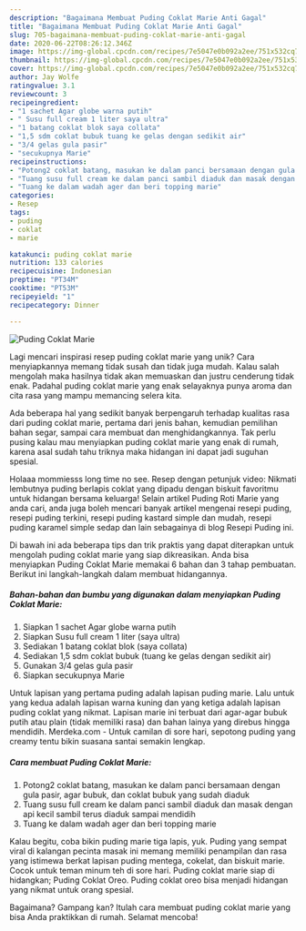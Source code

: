 ```yaml
---
description: "Bagaimana Membuat Puding Coklat Marie Anti Gagal"
title: "Bagaimana Membuat Puding Coklat Marie Anti Gagal"
slug: 705-bagaimana-membuat-puding-coklat-marie-anti-gagal
date: 2020-06-22T08:26:12.346Z
image: https://img-global.cpcdn.com/recipes/7e5047e0b092a2ee/751x532cq70/puding-coklat-marie-foto-resep-utama.jpg
thumbnail: https://img-global.cpcdn.com/recipes/7e5047e0b092a2ee/751x532cq70/puding-coklat-marie-foto-resep-utama.jpg
cover: https://img-global.cpcdn.com/recipes/7e5047e0b092a2ee/751x532cq70/puding-coklat-marie-foto-resep-utama.jpg
author: Jay Wolfe
ratingvalue: 3.1
reviewcount: 3
recipeingredient:
- "1 sachet Agar globe warna putih"
- " Susu full cream 1 liter saya ultra"
- "1 batang coklat blok saya collata"
- "1,5 sdm coklat bubuk tuang ke gelas dengan sedikit air"
- "3/4 gelas gula pasir"
- "secukupnya Marie"
recipeinstructions:
- "Potong2 coklat batang, masukan ke dalam panci bersamaan dengan gula pasir, agar bubuk, dan coklat bubuk yang sudah diaduk"
- "Tuang susu full cream ke dalam panci sambil diaduk dan masak dengan api kecil sambil terus diaduk sampai mendidih"
- "Tuang ke dalam wadah ager dan beri topping marie"
categories:
- Resep
tags:
- puding
- coklat
- marie

katakunci: puding coklat marie 
nutrition: 133 calories
recipecuisine: Indonesian
preptime: "PT34M"
cooktime: "PT53M"
recipeyield: "1"
recipecategory: Dinner

---
```



![Puding Coklat Marie](https://img-global.cpcdn.com/recipes/7e5047e0b092a2ee/751x532cq70/puding-coklat-marie-foto-resep-utama.jpg)

Lagi mencari inspirasi resep puding coklat marie yang unik? Cara menyiapkannya memang tidak susah dan tidak juga mudah. Kalau salah mengolah maka hasilnya tidak akan memuaskan dan justru cenderung tidak enak. Padahal puding coklat marie yang enak selayaknya punya aroma dan cita rasa yang mampu memancing selera kita.

Ada beberapa hal yang sedikit banyak berpengaruh terhadap kualitas rasa dari puding coklat marie, pertama dari jenis bahan, kemudian pemilihan bahan segar, sampai cara membuat dan menghidangkannya. Tak perlu pusing kalau mau menyiapkan puding coklat marie yang enak di rumah, karena asal sudah tahu triknya maka hidangan ini dapat jadi suguhan spesial.

Holaaa mommiesss long time no see. Resep dengan petunjuk video: Nikmati lembutnya puding berlapis coklat yang dipadu dengan biskuit favoritmu untuk hidangan bersama keluarga! Selain artikel Puding Roti Marie yang anda cari, anda juga boleh mencari banyak artikel mengenai resepi puding, resepi puding terkini, resepi puding kastard simple dan mudah, resepi puding karamel simple sedap dan lain sebagainya di blog Resepi Puding ini.


Di bawah ini ada beberapa tips dan trik praktis yang dapat diterapkan untuk mengolah puding coklat marie yang siap dikreasikan. Anda bisa menyiapkan Puding Coklat Marie memakai 6 bahan dan 3 tahap pembuatan. Berikut ini langkah-langkah dalam membuat hidangannya.

<!--inarticleads1-->

##### Bahan-bahan dan bumbu yang digunakan dalam menyiapkan Puding Coklat Marie:

1. Siapkan 1 sachet Agar globe warna putih
1. Siapkan  Susu full cream 1 liter (saya ultra)
1. Sediakan 1 batang coklat blok (saya collata)
1. Sediakan 1,5 sdm coklat bubuk (tuang ke gelas dengan sedikit air)
1. Gunakan 3/4 gelas gula pasir
1. Siapkan secukupnya Marie


Untuk lapisan yang pertama puding adalah lapisan puding marie. Lalu untuk yang kedua adalah lapisan warna kuning dan yang ketiga adalah lapisan puding coklat yang nikmat. Lapisan marie ini terbuat dari agar-agar bubuk putih atau plain (tidak memiliki rasa) dan bahan lainya yang direbus hingga mendidih. Merdeka.com - Untuk camilan di sore hari, sepotong puding yang creamy tentu bikin suasana santai semakin lengkap. 

<!--inarticleads2-->

##### Cara membuat Puding Coklat Marie:

1. Potong2 coklat batang, masukan ke dalam panci bersamaan dengan gula pasir, agar bubuk, dan coklat bubuk yang sudah diaduk
1. Tuang susu full cream ke dalam panci sambil diaduk dan masak dengan api kecil sambil terus diaduk sampai mendidih
1. Tuang ke dalam wadah ager dan beri topping marie


Kalau begitu, coba bikin puding marie tiga lapis, yuk. Puding yang sempat viral di kalangan pecinta masak ini memang memiliki penampilan dan rasa yang istimewa berkat lapisan puding mentega, cokelat, dan biskuit marie. Cocok untuk teman minum teh di sore hari. Puding coklat marie siap di hidangkan; Puding Coklat Oreo. Puding coklat oreo bisa menjadi hidangan yang nikmat untuk orang spesial. 

Bagaimana? Gampang kan? Itulah cara membuat puding coklat marie yang bisa Anda praktikkan di rumah. Selamat mencoba!
